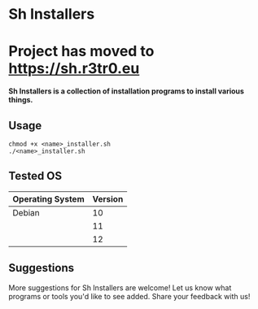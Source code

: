 # Sh Installers

# Project has moved to https://sh.r3tr0.eu

 **Sh Installers is a collection of installation programs to install various things.**

## Usage

    chmod +x <name>_installer.sh
    ./<name>_installer.sh


## Tested OS

| Operating System | Version |
| ---------------- | ------- |
| Debian           | 10      |
|                  | 11      |
|                  | 12      |

## Suggestions
More suggestions for Sh Installers are welcome! Let us know what programs or tools you'd like to see added. Share your feedback with us!
